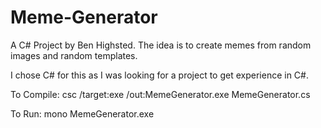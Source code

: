 # Meme-Generator
A C# Project by Ben Highsted. The idea is to create memes from random images and random templates. 

I chose C# for this as I was looking for a project to get experience in C#.

To Compile:
csc /target:exe /out:MemeGenerator.exe MemeGenerator.cs

To Run:
mono MemeGenerator.exe
